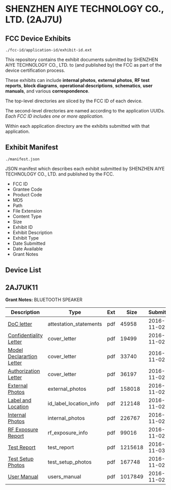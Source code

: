 # SHENZHEN AIYE TECHNOLOGY CO., LTD. (2AJ7U)
## FCC Device Exhibits

```
./fcc-id/application-id/exhibit-id.ext
```

This repository contains the exhibit documents submitted by SHENZHEN AIYE TECHNOLOGY CO., LTD. to (and published by) the FCC as part of the device certification process.

These exhibits can include **internal photos**, **external photos**, **RF test reports**, **block diagrams**, **operational descriptions**, **schematics**, **user manuals**, and various **correspondence**.

The top-level directories are sliced by the FCC ID of each device.

The second-level directories are named according to the application UUIDs. *Each FCC ID includes one or more application.*

Within each application directory are the exhibits submitted with that application. 

## Exhibit Manifest

```
./manifest.json
```

JSON manifest which describes each exhibit submitted by SHENZHEN AIYE TECHNOLOGY CO., LTD. and published by the FCC.

- FCC ID
- Grantee Code
- Product Code
- MD5
- Path
- File Extension
- Content Type
- Size
- Exhibit ID
- Exhibit Description
- Exhibit Type
- Date Submitted
- Date Available
- Grant Notes

## Device List
## 2AJ7UK11
**Grant Notes:** BLUETOOTH SPEAKER

| Description | Type | Ext | Size | Submitted | Available |
| ----------- | ---- | --- | ---- | --------- | --------- |
| [DoC letter](2AJ7UK11/fd45ce6dd17cac5d0817b8a1a91c0b2e/3184221.pdf) | attestation_statements | pdf | 45958 | 2016-11-02 | 2016-11-03 |
| [Confidentiality Letter](2AJ7UK11/fd45ce6dd17cac5d0817b8a1a91c0b2e/3184222.pdf) | cover_letter | pdf | 19499 | 2016-11-02 | 2016-11-03 |
| [Model Declarartion Letter](2AJ7UK11/fd45ce6dd17cac5d0817b8a1a91c0b2e/3184224.pdf) | cover_letter | pdf | 33740 | 2016-11-02 | 2016-11-03 |
| [Authorization Letter](2AJ7UK11/fd45ce6dd17cac5d0817b8a1a91c0b2e/3184226.pdf) | cover_letter | pdf | 36197 | 2016-11-02 | 2016-11-03 |
| [External Photos](2AJ7UK11/fd45ce6dd17cac5d0817b8a1a91c0b2e/3184217.pdf) | external_photos | pdf | 158018 | 2016-11-02 | 2017-05-01 |
| [Label and Location](2AJ7UK11/fd45ce6dd17cac5d0817b8a1a91c0b2e/3184223.pdf) | id_label_location_info | pdf | 212148 | 2016-11-02 | 2016-11-03 |
| [Internal Photos](2AJ7UK11/fd45ce6dd17cac5d0817b8a1a91c0b2e/3184218.pdf) | internal_photos | pdf | 226767 | 2016-11-02 | 2017-05-01 |
| [RF Exposure Report](2AJ7UK11/fd45ce6dd17cac5d0817b8a1a91c0b2e/3184225.pdf) | rf_exposure_info | pdf | 99016 | 2016-11-02 | 2016-11-03 |
| [Test Report](2AJ7UK11/fd45ce6dd17cac5d0817b8a1a91c0b2e/3185370.pdf) | test_report | pdf | 1215618 | 2016-11-03 | 2016-11-03 |
| [Test Setup Photos](2AJ7UK11/fd45ce6dd17cac5d0817b8a1a91c0b2e/3184220.pdf) | test_setup_photos | pdf | 167748 | 2016-11-02 | 2017-05-01 |
| [User Manual](2AJ7UK11/fd45ce6dd17cac5d0817b8a1a91c0b2e/3184219.pdf) | users_manual | pdf | 1017849 | 2016-11-02 | 2017-05-01 |
